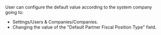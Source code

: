 User can configure the default value according to the system company
going to:

- Settings/Users & Companies/Companies.
- Changing the value of the "Default Partner Fiscal Position Type"
  field.
